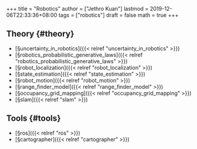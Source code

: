 +++
title = "Robotics"
author = ["Jethro Kuan"]
lastmod = 2019-12-06T22:33:36+08:00
tags = ["robotics"]
draft = false
math = true
+++

## Theory {#theory}

-   [§uncertainty\_in\_robotics]({{< relref "uncertainty_in_robotics" >}})
-   [§robotics\_probabilistic\_generative\_laws]({{< relref "robotics_probabilistic_generative_laws" >}})
-   [§robot\_localization]({{< relref "robot_localization" >}})
-   [§state\_estimation]({{< relref "state_estimation" >}})
-   [§robot\_motion]({{< relref "robot_motion" >}})
-   [§range\_finder\_model]({{< relref "range_finder_model" >}})
-   [§occupancy\_grid\_mapping]({{< relref "occupancy_grid_mapping" >}})
-   [§slam]({{< relref "slam" >}})


## Tools {#tools}

-   [§ros]({{< relref "ros" >}})
-   [§cartographer]({{< relref "cartographer" >}})
